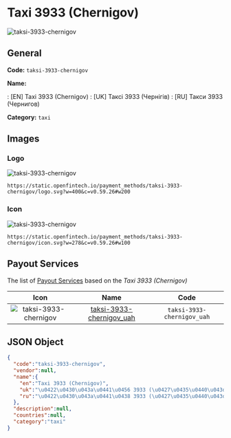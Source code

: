 
# Taxi 3933 (Chernigov) 
![taksi-3933-chernigov](https://static.openfintech.io/payment_methods/taksi-3933-chernigov/logo.svg?w=400&c=v0.59.26#w200)  

## General 
**Code:** `taksi-3933-chernigov` 
 
**Name:** 
 
:	[EN] Taxi 3933 (Chernigov) 
:	[UK] Таксі 3933 (Чернігів) 
:	[RU] Такси 3933 (Чернигов) 
 
**Category:** `taxi` 
 

## Images 

### Logo 
![taksi-3933-chernigov](https://static.openfintech.io/payment_methods/taksi-3933-chernigov/logo.svg?w=400&c=v0.59.26#w200)  

```
https://static.openfintech.io/payment_methods/taksi-3933-chernigov/logo.svg?w=400&c=v0.59.26#w200
```  

### Icon 
![taksi-3933-chernigov](https://static.openfintech.io/payment_methods/taksi-3933-chernigov/icon.svg?w=278&c=v0.59.26#w100)  

```
https://static.openfintech.io/payment_methods/taksi-3933-chernigov/icon.svg?w=278&c=v0.59.26#w100
```  

## Payout Services 
 
The list of [Payout Services](/payout-services/) based on the _Taxi 3933 (Chernigov)_ 

|Icon|Name|Code| 
|:---:|:---:|:---:| 
|![taksi-3933-chernigov](https://static.openfintech.io/payout_methods/taksi-3933-chernigov/icon.png?w=278&c=v0.59.26#w40) |[taksi-3933-chernigov_uah](/payout-services/taksi-3933-chernigov_uah/)|`taksi-3933-chernigov_uah`| 
 

## JSON Object 

```json
{
  "code":"taksi-3933-chernigov",
  "vendor":null,
  "name":{
    "en":"Taxi 3933 (Chernigov)",
    "uk":"\u0422\u0430\u043a\u0441\u0456 3933 (\u0427\u0435\u0440\u043d\u0456\u0433\u0456\u0432)",
    "ru":"\u0422\u0430\u043a\u0441\u0438 3933 (\u0427\u0435\u0440\u043d\u0438\u0433\u043e\u0432)"
  },
  "description":null,
  "countries":null,
  "category":"taxi"
}
```  
